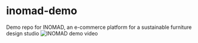 # inomad-demo
Demo repo for INOMAD, an e-commerce platform for a sustainable furniture design studio
![INOMAD demo video](./inomad_demo_video.gif)
